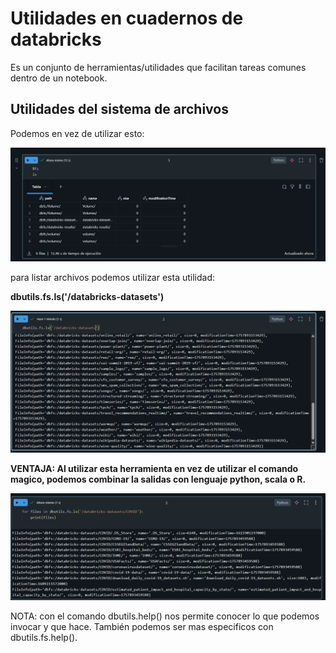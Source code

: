 # Utilidades en cuadernos de databricks

Es un conjunto de herramientas/utilidades que facilitan tareas comunes dentro de un notebook.

## Utilidades del sistema de archivos

Podemos en vez de utilizar esto:

![alt text](file.png)

para listar archivos podemos utilizar esta utilidad:

**dbutils.fs.ls('/databricks-datasets')**

![alt text](utili.png)

**VENTAJA: Al utilizar esta herramienta en vez de utilizar el comando magico, podemos combinar la salidas con lenguaje python, scala o R.**

![alt text](for.png)



NOTA: con el comando dbutils.help() nos permite conocer lo que podemos invocar y que hace. También podemos ser mas especificos con dbutils.fs.help().

